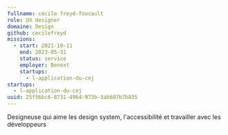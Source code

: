 ```yaml
---
fullname: cécile freyd-foucault
role: UX designer
domaine: Design
github: cecilefreyd
missions:
  - start: 2021-10-11
    end: 2023-05-31
    status: service
    employer: Benext
    startups:
      - l-application-du-cej
startups:
  - l-application-du-cej
uuid: 25f56bc6-8731-4964-973b-3ab607b7b835
---
```

Designeuse qui aime les design system, l'accessibilité et travailler avec les développeurs